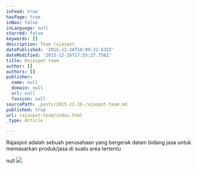```yaml
---
inFeed: true
hasPage: true
inNav: false
inLanguage: null
starred: false
keywords: []
description: Team rajaspot
datePublished: '2015-12-26T18:09:22.632Z'
dateModified: '2015-12-26T17:55:27.756Z'
title: Rajaspot team
author: []
authors: []
publisher:
  name: null
  domain: null
  url: null
  favicon: null
sourcePath: _posts/2015-12-26-rajaspot-team.md
published: true
url: rajaspot-team/index.html
_type: Article

---
```

Rajaspot adalah sebuah perusahaan yang bergerak dalam bidang jasa untuk memasarkan produk/jasa di suatu area tertentu

null
![](https://the-grid-user-content.s3-us-west-2.amazonaws.com/d85c3147-874c-4072-9544-f681b07542ee.jpg)